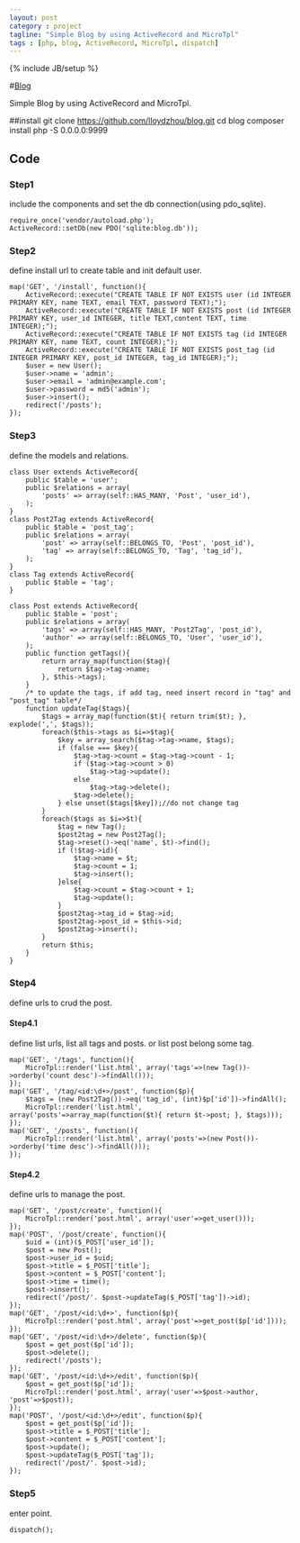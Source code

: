 ```yaml
---
layout: post
category : project
tagline: "Simple Blog by using ActiveRecord and MicroTpl"
tags : [php, blog, ActiveRecord, MicroTpl, dispatch]
---
```

{% include JB/setup %}

#[Blog](https://github.com/lloydzhou/blog.git)


Simple Blog by using ActiveRecord and MicroTpl.

##install
	git clone https://github.com/lloydzhou/blog.git
    cd blog
    composer install
    php -S 0.0.0.0:9999

## Code

### Step1

include the components and set the db connection(using pdo_sqlite).

    require_once('vendor/autoload.php');
    ActiveRecord::setDb(new PDO('sqlite:blog.db'));

### Step2

define install url to create table and init default user.

    map('GET', '/install', function(){
        ActiveRecord::execute("CREATE TABLE IF NOT EXISTS user (id INTEGER PRIMARY KEY, name TEXT, email TEXT, password TEXT);");
        ActiveRecord::execute("CREATE TABLE IF NOT EXISTS post (id INTEGER PRIMARY KEY, user_id INTEGER, title TEXT,content TEXT, time INTEGER);");
        ActiveRecord::execute("CREATE TABLE IF NOT EXISTS tag (id INTEGER PRIMARY KEY, name TEXT, count INTEGER);");
        ActiveRecord::execute("CREATE TABLE IF NOT EXISTS post_tag (id INTEGER PRIMARY KEY, post_id INTEGER, tag_id INTEGER);");
        $user = new User();
        $user->name = 'admin';
        $user->email = 'admin@example.com';
        $user->password = md5('admin');
        $user->insert();
        redirect('/posts');
    });

### Step3

define the models and relations.

    class User extends ActiveRecord{
        public $table = 'user';
        public $relations = array(
            'posts' => array(self::HAS_MANY, 'Post', 'user_id'),
        );  
    }
    class Post2Tag extends ActiveRecord{
        public $table = 'post_tag';
        public $relations = array(
            'post' => array(self::BELONGS_TO, 'Post', 'post_id'),
            'tag' => array(self::BELONGS_TO, 'Tag', 'tag_id'),
        );
    }
    class Tag extends ActiveRecord{
        public $table = 'tag';
    }
  
    class Post extends ActiveRecord{
        public $table = 'post';
        public $relations = array(
            'tags' => array(self::HAS_MANY, 'Post2Tag', 'post_id'),
            'author' => array(self::BELONGS_TO, 'User', 'user_id'),
        );
        public function getTags(){
            return array_map(function($tag){
                return $tag->tag->name;
            }, $this->tags);
        }   
        /* to update the tags, if add tag, need insert record in "tag" and "post_tag" table*/ 
        function updateTag($tags){
            $tags = array_map(function($t){ return trim($t); }, explode(',', $tags));
            foreach($this->tags as $i=>$tag){
                $key = array_search($tag->tag->name, $tags);
                if (false === $key){
                    $tag->tag->count = $tag->tag->count - 1;
                    if ($tag->tag->count > 0)
                        $tag->tag->update();
                    else
                        $tag->tag->delete();
                    $tag->delete();
                } else unset($tags[$key]);//do not change tag
            }
            foreach($tags as $i=>$t){
                $tag = new Tag();
                $post2tag = new Post2Tag();
                $tag->reset()->eq('name', $t)->find();
                if (!$tag->id){
                    $tag->name = $t; 
                    $tag->count = 1;
                    $tag->insert();
                }else{
                    $tag->count = $tag->count + 1;
                    $tag->update();
                }
                $post2tag->tag_id = $tag->id;
                $post2tag->post_id = $this->id;
                $post2tag->insert();
            }
            return $this;
        }   
    }
    
### Step4

define urls to crud the post.

#### Step4.1

define list urls, list all tags and posts. or list post belong some tag.

    map('GET', '/tags', function(){
        MicroTpl::render('list.html', array('tags'=>(new Tag())->orderby('count desc')->findAll()));
    });
    map('GET', '/tag/<id:\d+>/post', function($p){
        $tags = (new Post2Tag())->eq('tag_id', (int)$p['id'])->findAll();
        MicroTpl::render('list.html', array('posts'=>array_map(function($t){ return $t->post; }, $tags)));
    });
    map('GET', '/posts', function(){
        MicroTpl::render('list.html', array('posts'=>(new Post())->orderby('time desc')->findAll()));
    });

#### Step4.2 

define urls to manage the post.

    map('GET', '/post/create', function(){
        MicroTpl::render('post.html', array('user'=>get_user()));
    });
    map('POST', '/post/create', function(){
        $uid = (int)($_POST['user_id']);
        $post = new Post();
        $post->user_id = $uid;
        $post->title = $_POST['title'];
        $post->content = $_POST['content'];
        $post->time = time();
        $post->insert();
        redirect('/post/'. $post->updateTag($_POST['tag'])->id);
    });
    map('GET', '/post/<id:\d+>', function($p){
        MicroTpl::render('post.html', array('post'=>get_post($p['id'])));
    });
    map('GET', '/post/<id:\d+>/delete', function($p){
        $post = get_post($p['id']);
        $post->delete();
        redirect('/posts');
    });
    map('GET', '/post/<id:\d+>/edit', function($p){
        $post = get_post($p['id']);
        MicroTpl::render('post.html', array('user'=>$post->author, 'post'=>$post));
    });
    map('POST', '/post/<id:\d+>/edit', function($p){
        $post = get_post($p['id']);
        $post->title = $_POST['title'];
        $post->content = $_POST['content'];
        $post->update();
        $post->updateTag($_POST['tag']);
        redirect('/post/'. $post->id);
    });

### Step5

enter point.

    dispatch();



